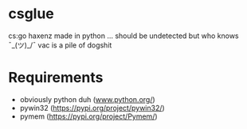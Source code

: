 # csglue
cs:go haxenz made in python ... should be undetected but who knows ¯\_(ツ)_/¯
vac is a pile of dogshit

# Requirements
- obviously python duh (www.python.org/)
- pywin32 (https://pypi.org/project/pywin32/)
- pymem (https://pypi.org/project/Pymem/)
